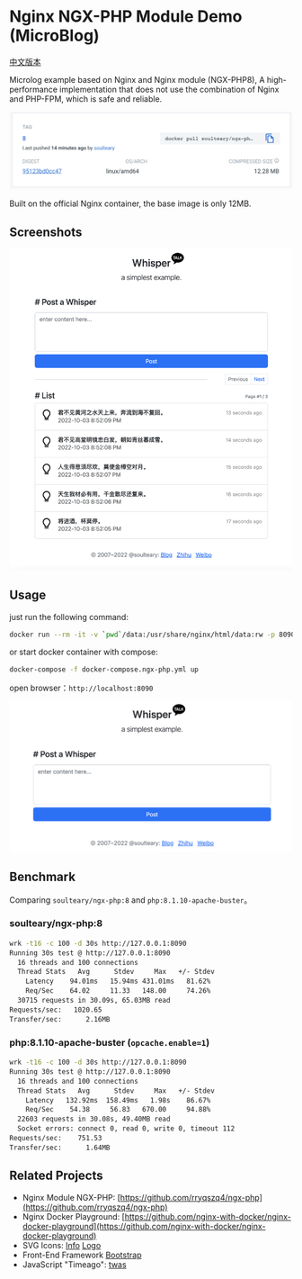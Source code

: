 # Nginx NGX-PHP Module Demo (MicroBlog)

[中文版本](./README.md)

Microlog example based on Nginx and Nginx module (NGX-PHP8), A high-performance implementation that does not use the combination of Nginx and PHP-FPM, which is safe and reliable.

![](./screenshots/docker.png)

Built on the official Nginx container, the base image is only 12MB.

## Screenshots

![](./screenshots/list.png)

## Usage

just run the following command:

```bash
docker run --rm -it -v `pwd`/data:/usr/share/nginx/html/data:rw -p 8090:80 soulteary/ngx-php:8-microblog
```

or start docker container with compose:

```bash
docker-compose -f docker-compose.ngx-php.yml up
```

open browser：`http://localhost:8090`

![](./screenshots/post.png)

## Benchmark

Comparing `soulteary/ngx-php:8` and `php:8.1.10-apache-buster`。

### soulteary/ngx-php:8

```bash
wrk -t16 -c 100 -d 30s http://127.0.0.1:8090     
Running 30s test @ http://127.0.0.1:8090
  16 threads and 100 connections
  Thread Stats   Avg      Stdev     Max   +/- Stdev
    Latency    94.01ms   15.94ms 431.01ms   81.62%
    Req/Sec    64.02     11.33   148.00     74.26%
  30715 requests in 30.09s, 65.03MB read
Requests/sec:   1020.65
Transfer/sec:      2.16MB
```

### php:8.1.10-apache-buster (`opcache.enable=1`)

```bash
wrk -t16 -c 100 -d 30s http://127.0.0.1:8090     
Running 30s test @ http://127.0.0.1:8090
  16 threads and 100 connections
  Thread Stats   Avg      Stdev     Max   +/- Stdev
    Latency   132.92ms  158.49ms   1.98s    86.67%
    Req/Sec    54.38     56.83   670.00     94.88%
  22603 requests in 30.08s, 49.40MB read
  Socket errors: connect 0, read 0, write 0, timeout 112
Requests/sec:    751.53
Transfer/sec:      1.64MB
```

## Related Projects

- Nginx Module NGX-PHP: [https://github.com/rryqszq4/ngx-php](https://github.com/rryqszq4/ngx-php)
- Nginx Docker Playground: [https://github.com/nginx-with-docker/nginx-docker-playground](https://github.com/nginx-with-docker/nginx-docker-playground)
- SVG Icons: [Info](https://www.iconfont.cn/collections/detail?cid=30328) [Logo](https://www.iconfont.cn/collections/detail?cid=36911)
- Front-End Framework [Bootstrap](https://github.com/twbs)
- JavaScript "Timeago": [twas](https://github.com/vutran/twas)
